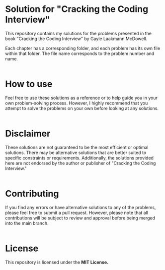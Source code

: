 <h1>Solution for "Cracking the Coding Interview" </h1>
This repository contains my solutions for the problems presented in the book "Cracking the Coding Interview" by Gayle Laakmann McDowell.

Each chapter has a corresponding folder, and each problem has its own file within that folder. The file name corresponds to the problem number and name.
<br><br>
<h1>How to use</h1>
Feel free to use these solutions as a reference or to help guide you in your own problem-solving process. However, I highly recommend that you attempt to solve the problems on your own before looking at any solutions.
<br><br>
<h1>Disclaimer</h1>
These solutions are not guaranteed to be the most efficient or optimal solutions. There may be alternative solutions that are better suited to specific constraints or requirements. Additionally, the solutions provided here are not endorsed by the author or publisher of "Cracking the Coding Interview."
<br><br>
<h1>Contributing</h1>
If you find any errors or have alternative solutions to any of the problems, please feel free to submit a pull request. However, please note that all contributions will be subject to review and approval before being merged into the main branch.
<br><br>
<h1>License</h1>
This repository is licensed under the <b>MIT License.</b>